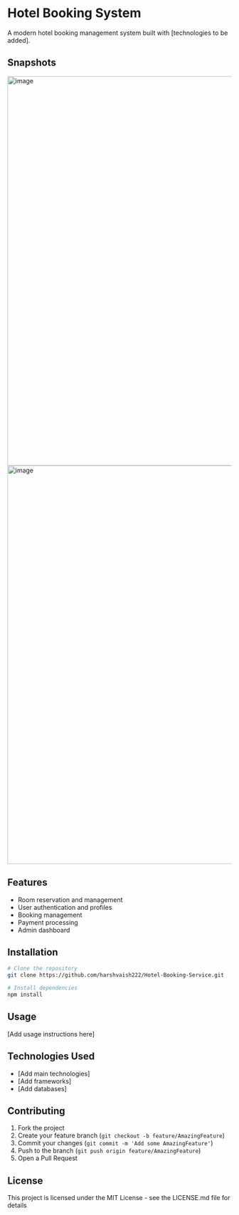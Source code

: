# Hotel Booking System

A modern hotel booking management system built with [technologies to be added].

## Snapshots

<img width="1873" height="876" alt="image" src="https://github.com/user-attachments/assets/6e20260f-f846-4e43-8874-82b9e3c0663b" />
<img width="1854" height="896" alt="image" src="https://github.com/user-attachments/assets/a9127d49-3549-4239-8de1-0ef86ed804d0" />



## Features

- Room reservation and management
- User authentication and profiles
- Booking management
- Payment processing
- Admin dashboard

## Installation

```bash
# Clone the repository
git clone https://github.com/harshvaish222/Hotel-Booking-Service.git

# Install dependencies
npm install
```

## Usage

[Add usage instructions here]

## Technologies Used

- [Add main technologies]
- [Add frameworks]
- [Add databases]

## Contributing

1. Fork the project
2. Create your feature branch (`git checkout -b feature/AmazingFeature`)
3. Commit your changes (`git commit -m 'Add some AmazingFeature'`)
4. Push to the branch (`git push origin feature/AmazingFeature`)
5. Open a Pull Request

## License

This project is licensed under the MIT License - see the LICENSE.md file for details
